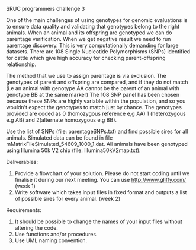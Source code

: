 SRUC programmers challenge 3


One of the main challenges of using genotypes for genomic evaluations is to ensure data quality and validating that genotypes belong to the right animals. When an animal and its offspring are genotyped we can do parentage verification. When we get negative result we need to run parentage discovery.  This is very computationally demanding for large datasets. There are 108 Single Nucleotide Polymorphisms (SNPs) identified for cattle which give high accuracy for checking parent-offspring relationship. 

The method that we use to assign parentage is via exclusion. The genotypes of parent and offspring are compared, and if they do not match (i.e an animal with genotype AA cannot be the parent of an animal with genotype BB at the same marker)
The 108 SNP panel has been chosen because these SNPs are highly variable within the population, and so you wouldn't expect the genotypes to match just by chance. The genotypes provided are coded as 0 (homozygous reference e,g AA) 1 (heterozygous e.g AB) and 2(alternate homozygous e.g BB). 

Use the list of SNPs (file: parentageSNPs.txt) and find possible sires for all animals. Simulated data can be found in file mMatrixFileSimulated_54609_1000_1.dat. All animals have been genotyped using Illumina 50k V2 chip (file: Illumina50kV2map.txt).  
	
Deliverables:
1.	Provide a flowchart of your solution. Please do not start coding until we finalise it during our next meeting. You can use http://www.gliffy.com/ (week 1)
2.	Write software which takes input files in fixed format and outputs a list of possible sires for every animal. (week 2)

Requirements:
1.	It should be possible to change the names of your input files without altering the code.
2.	Use functions and/or procedures.
3.	Use UML naming convention.

